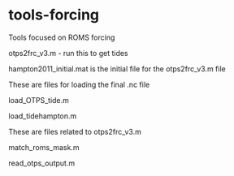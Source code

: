 # tools-forcing
Tools focused on ROMS forcing 

otps2frc_v3.m - run this to get tides

hampton2011_initial.mat is the initial file for the otps2frc_v3.m file 

These are files for loading the final .nc file

load_OTPS_tide.m

load_tidehampton.m

These are files related to otps2frc_v3.m

match_roms_mask.m

read_otps_output.m
